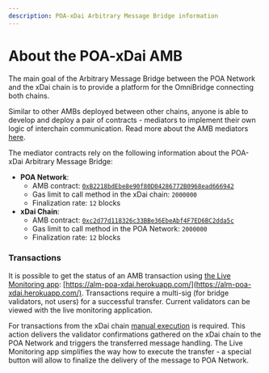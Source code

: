 ```yaml
---
description: POA-xDai Arbitrary Message Bridge information
---
```


# About the POA-xDai AMB

The main goal of the Arbitrary Message Bridge between the POA Network and the xDai chain is to provide a platform for the OmniBridge connecting both chains.

Similar to other AMBs deployed between other chains, anyone is able to develop and deploy a pair of contracts - mediators to implement their own logic of interchain communication. Read more about the AMB mediators [here](https://docs.tokenbridge.net/amb-bridge/how-to-develop-xchain-apps-by-amb).

The mediator contracts rely on the following information about the POA-xDai Arbitrary Message Bridge:

* **POA Network**:
  * AMB contract: [`0xB2218bdEbe8e90f80D04286772B0968ead666942`](https://blockscout.com/poa/core/address/0xB2218bdEbe8e90f80D04286772B0968ead666942) 
  * Gas limit to call method in the xDai chain: `2000000`
  * Finalization rate: `12` blocks
* **xDai Chain**:
  * AMB contract: [`0xc2d77d118326c33BBe36EbeAbf4F7ED6BC2dda5c`](https://blockscout.com/xdai/mainnet/address/0xc2d77d118326c33BBe36EbeAbf4F7ED6BC2dda5c) 
  * Gas limit to call method in the POA Network: `2000000`
  * Finalization rate: `12` blocks

### Transactions

It is possible to get the status of an AMB transaction using [the Live Monitoring app](https://docs.tokenbridge.net/about-tokenbridge/components/amb-live-monitoring-application): [https://alm-poa-xdai.herokuapp.com/](https://alm-poa-xdai.herokuapp.com/). Transactions require a multi-sig \(for bridge validators, not users\) for a successful transfer. Current validators can be viewed with the live monitoring application. 

For transactions from the xDai chain [manual execution](../../bsc-xdai-amb/about-the-bsc-xdai-amb/submit-confirmations-manually.md) is required. This action delivers the validator confirmations gathered on the xDai chain to the POA Network and triggers the transferred message handling. The Live Monitoring app simplifies the way how to execute the transfer - a special button will allow to finalize the delivery of the message to POA Network.

